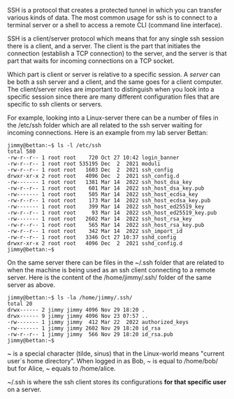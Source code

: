 
SSH is a protocol that creates a protected tunnel in which you can transfer various kinds of data. The most common usage for ssh is to connect to a terminal server or a shell to access a remote CLI (command line interface).

SSH is a client/server protocol which means that for any single ssh session there is a client, and a server. The client is the part that initiates the connection (establish a TCP connection) to the server, and the server is that part that waits for incoming connections on a TCP socket.

Which part is client or server is relative to a specific session. A *server* can be both a ssh server and a client, and the same goes for a client computer. The client/server roles are important to distinguish when you look into a specific session since there are many different configuration files that are specific to ssh clients or servers.

For example, looking into a Linux-server there can be a number of files in the /etc/ssh folder which are all related to the ssh server waiting for incoming connections.  Here is an example from my lab server Bettan:

```shell
jimmy@bettan:~$ ls -l /etc/ssh
total 580
-rw-r--r-- 1 root root    720 Oct 27 10:42 login_banner
-rw-r--r-- 1 root root 535195 Dec  2  2021 moduli
-rw-r--r-- 1 root root   1603 Dec  2  2021 ssh_config
drwxr-xr-x 2 root root   4096 Dec  2  2021 ssh_config.d
-rw------- 1 root root   1381 Mar 14  2022 ssh_host_dsa_key
-rw-r--r-- 1 root root    601 Mar 14  2022 ssh_host_dsa_key.pub
-rw------- 1 root root    505 Mar 14  2022 ssh_host_ecdsa_key
-rw-r--r-- 1 root root    173 Mar 14  2022 ssh_host_ecdsa_key.pub
-rw------- 1 root root    399 Mar 14  2022 ssh_host_ed25519_key
-rw-r--r-- 1 root root     93 Mar 14  2022 ssh_host_ed25519_key.pub
-rw------- 1 root root   2602 Mar 14  2022 ssh_host_rsa_key
-rw-r--r-- 1 root root    565 Mar 14  2022 ssh_host_rsa_key.pub
-rw-r--r-- 1 root root    342 Mar 14  2022 ssh_import_id
-rw-r--r-- 1 root root   3346 Oct 27 10:37 sshd_config
drwxr-xr-x 2 root root   4096 Dec  2  2021 sshd_config.d
jimmy@bettan:~$
```


On the same server there can be files in the ~/.ssh folder that are related to when the machine is being used as an ssh client connecting to a remote server. Here is the content of the /home/jimmy/.ssh/ folder of the same server as above.

`````shell
jimmy@bettan:~$ ls -la /home/jimmy/.ssh/
total 20
drwx------ 2 jimmy jimmy 4096 Nov 29 18:20 .
drwx------ 9 jimmy jimmy 4096 Nov 23 07:57 ..
-rw------- 1 jimmy jimmy  412 Mar 22  2022 authorized_keys
-rw------- 1 jimmy jimmy 2602 Nov 29 18:20 id_rsa
-rw-r--r-- 1 jimmy jimmy  566 Nov 29 18:20 id_rsa.pub
jimmy@bettan:~$
`````

~ is a special character (tilde, sinus) that in the Linux-world means "current user´s home directory". When logged in as Bob, ~ is equal to /home/bob/ but for Alice, ~ equals to /home/alice.

~/.ssh is where the ssh client stores its configurations **for that specific user** on a server. 



